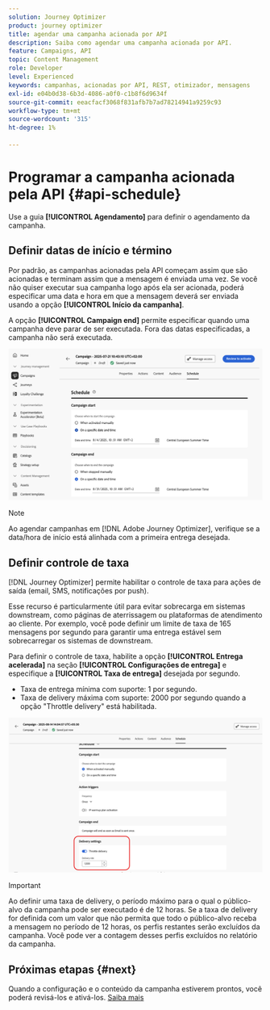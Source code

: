 ```yaml
---
solution: Journey Optimizer
product: journey optimizer
title: agendar uma campanha acionada por API
description: Saiba como agendar uma campanha acionada por API.
feature: Campaigns, API
topic: Content Management
role: Developer
level: Experienced
keywords: campanhas, acionadas por API, REST, otimizador, mensagens
exl-id: e04b0d38-6b3d-4086-a0f0-c1b8f6d9634f
source-git-commit: eeacfacf3068f831afb7b7ad78214941a9259c93
workflow-type: tm+mt
source-wordcount: '315'
ht-degree: 1%

---
```


# Programar a campanha acionada pela API {#api-schedule}

Use a guia **[!UICONTROL Agendamento]** para definir o agendamento da campanha.

## Definir datas de início e término

Por padrão, as campanhas acionadas pela API começam assim que são acionadas e terminam assim que a mensagem é enviada uma vez. Se você não quiser executar sua campanha logo após ela ser acionada, poderá especificar uma data e hora em que a mensagem deverá ser enviada usando a opção **[!UICONTROL Início da campanha]**.

A opção **[!UICONTROL Campaign end]** permite especificar quando uma campanha deve parar de ser executada. Fora das datas especificadas, a campanha não será executada.

![](assets/api-triggered-schedule.png)

>[!NOTE]
>
>Ao agendar campanhas em [!DNL Adobe Journey Optimizer], verifique se a data/hora de início está alinhada com a primeira entrega desejada.

## Definir controle de taxa

[!DNL Journey Optimizer] permite habilitar o controle de taxa para ações de saída (email, SMS, notificações por push).

Esse recurso é particularmente útil para evitar sobrecarga em sistemas downstream, como páginas de aterrissagem ou plataformas de atendimento ao cliente. Por exemplo, você pode definir um limite de taxa de 165 mensagens por segundo para garantir uma entrega estável sem sobrecarregar os sistemas de downstream.

Para definir o controle de taxa, habilite a opção **[!UICONTROL Entrega acelerada]** na seção **[!UICONTROL Configurações de entrega]** e especifique a **[!UICONTROL Taxa de entrega]** desejada por segundo.

* Taxa de entrega mínima com suporte: 1 por segundo.
* Taxa de delivery máxima com suporte: 2000 por segundo quando a opção &quot;Throttle delivery&quot; está habilitada.

![](assets/throttling-rate-control.png)

>[!IMPORTANT]
>
>Ao definir uma taxa de delivery, o período máximo para o qual o público-alvo da campanha pode ser executado é de 12 horas. Se a taxa de delivery for definida com um valor que não permita que todo o público-alvo receba a mensagem no período de 12 horas, os perfis restantes serão excluídos da campanha. Você pode ver a contagem desses perfis excluídos no relatório da campanha.

## Próximas etapas {#next}

Quando a configuração e o conteúdo da campanha estiverem prontos, você poderá revisá-los e ativá-los. [Saiba mais](review-activate-campaign.md)
